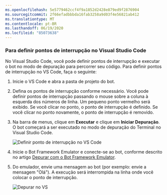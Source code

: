 ```yaml
---
ms.openlocfilehash: 5e5779462ccf4f9a1852d2428e879ed9f2876904
ms.sourcegitcommit: 2f66efadbbbda16fab3258a9d03f4e56821ab412
ms.translationtype: MT
ms.contentlocale: pt-BR
ms.lasthandoff: 06/19/2020
ms.locfileid: "85073638"
---
```

### <a name="to-set-breakpoints-in-visual-studio-code"></a>Para definir pontos de interrupção no Visual Studio Code

No Visual Studio Code, você pode definir pontos de interrupção e executar o bot no modo de depuração para percorrer seu código. Para definir pontos de interrupção no VS Code, faça o seguinte:

1. Inicie o VS Code e abra a pasta de projeto do bot.
1. Defina os pontos de interrupção conforme necessário. Você pode definir pontos de interrupção passando o mouse sobre a coluna à esquerda dos números de linha. Um pequeno ponto vermelho será exibido. Se você clicar no ponto, o ponto de interrupção é definido. Se você clicar no ponto novamente, o ponto de interrupção é removido.
1. Na barra de menus, clique em **Executar** e clique em **Iniciar Depuração**. O bot começará a ser executado no modo de depuração do Terminal no Visual Studio Code.

   ![Definir ponto de interrupção no VS Code](~/media/bot-service-debug-bot/csharp-breakpoint-set.png)

1. Inicie o Bot Framework Emulator e conecte-se ao bot, conforme descrito no artigo [Depurar com o Bot Framework Emulator](https://docs.microsoft.com/azure/bot-service/bot-service-debug-emulator).
1. Do emulador, envie uma mensagem ao bot (por exemplo: envie a mensagem "Olá"). A execução será interrompida na linha onde você colocar o ponto de interrupção.

   ![Depurar no VS](~/media/bot-service-debug-bot/breakpoint-caught-vscode.png)